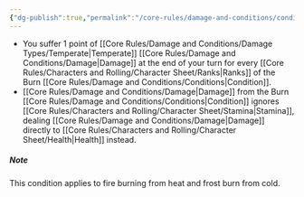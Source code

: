 ```yaml
---
{"dg-publish":true,"permalink":"/core-rules/damage-and-conditions/condition-list/burn/"}
---
```


- You suffer 1 point of [[Core Rules/Damage and Conditions/Damage Types/Temperate\|Temperate]] [[Core Rules/Damage and Conditions/Damage\|Damage]] at the end of your turn for every [[Core Rules/Characters and Rolling/Character Sheet/Ranks\|Ranks]] of the Burn [[Core Rules/Damage and Conditions/Conditions\|Condition]].
- [[Core Rules/Damage and Conditions/Damage\|Damage]] from the Burn [[Core Rules/Damage and Conditions/Conditions\|Condition]] ignores [[Core Rules/Characters and Rolling/Character Sheet/Stamina\|Stamina]], dealing [[Core Rules/Damage and Conditions/Damage\|Damage]] directly to [[Core Rules/Characters and Rolling/Character Sheet/Health\|Health]] instead.

##### Note
This condition applies to fire burning from heat and frost burn from cold.